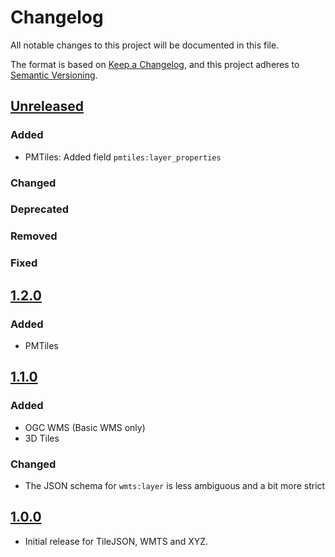 # Changelog
All notable changes to this project will be documented in this file.

The format is based on [Keep a Changelog](https://keepachangelog.com/en/1.0.0/),
and this project adheres to [Semantic Versioning](https://semver.org/spec/v2.0.0.html).

## [Unreleased]

### Added

- PMTiles: Added field `pmtiles:layer_properties`

### Changed

### Deprecated

### Removed

### Fixed

## [1.2.0]

### Added

- PMTiles

## [1.1.0]

### Added

- OGC WMS (Basic WMS only)
- 3D Tiles

### Changed

- The JSON schema for `wmts:layer` is less ambiguous and a bit more strict

## [1.0.0]

- Initial release for TileJSON, WMTS and XYZ.

[Unreleased]: <https://github.com/stac-extensions/web-map-links/compare/v1.2.0...HEAD>
[1.2.0]: <https://github.com/stac-extensions/web-map-links/compare/v1.1.0...v1.2.0>
[1.1.0]: <https://github.com/stac-extensions/web-map-links/compare/v1.0.0...v1.1.0>
[1.0.0]: <https://github.com/stac-extensions/web-map-links/tree/v1.0.0>
